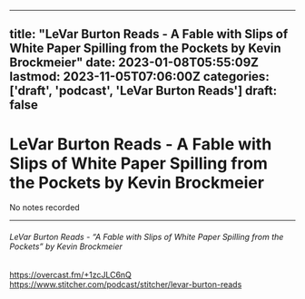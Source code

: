 
---
title: "LeVar Burton Reads - A Fable with Slips of White Paper Spilling from the Pockets by Kevin Brockmeier"
date: 2023-01-08T05:55:09Z
lastmod: 2023-11-05T07:06:00Z
categories: ['draft', 'podcast', 'LeVar Burton Reads']
draft: false
---


# LeVar Burton Reads - A Fable with Slips of White Paper Spilling from the Pockets by Kevin Brockmeier

No notes recorded

- - -
###### LeVar Burton Reads - “A Fable with Slips of White Paper Spilling from the Pockets” by Kevin Brockmeier

https://overcast.fm/+1zcJLC6nQ  
https://www.stitcher.com/podcast/stitcher/levar-burton-reads

<!-- #draft #public #podcast #LeVar Burton Reads# -->

<!-- {BearID:BEACFB8B-D3D2-476F-9CB9-5C13CBDBF625-28016-00002D9809FA8DE6} -->
